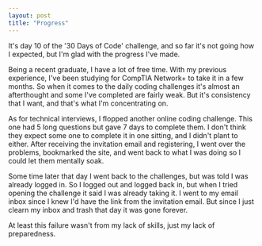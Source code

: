 ```yaml
---
layout: post
title: "Progress"
---
```


It's day 10 of the '30 Days of Code' challenge, and so far it's not going how I expected, but I'm glad with the progress I've made.

Being a recent graduate, I have a lot of free time. With my previous experience, I've been studying for CompTIA Network+ to take it in a few months. So when it comes to the daily coding challenges it's almost an afterthought and some I've completed are fairly weak. But it's consistency that I want, and that's what I'm concentrating on.

As for technical interviews, I flopped another online coding challenge. This one had 5 long questions but gave 7 days to complete them. I don't think they expect some one to complete it in one sitting, and I didn't plant to either. After receiving the invitation email and registering, I went over the problems, bookmarked the site, and went back to what I was doing so I could let them mentally soak.

Some time later that day I went back to the challenges, but was told I was already logged in. So I logged out and logged back in, but when I tried opening the challenge it said I was already taking it. I went to my email inbox since I knew I'd have the link from the invitation email. But since I just clearn my inbox and trash that day it was gone forever.

At least this failure wasn't from my lack of skills, just my lack of preparedness.

